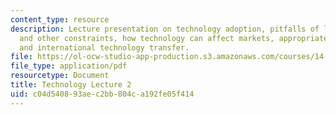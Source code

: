 ```yaml
---
content_type: resource
description: Lecture presentation on technology adoption, pitfalls of learning, savings
  and other constraints, how technology can affect markets, appropriate technology,
  and international technology transfer.
file: https://ol-ocw-studio-app-production.s3.amazonaws.com/courses/14-771-development-economics-microeconomic-issues-and-policy-models-fall-2008/c04d540893aec2bb804ca192fe05f414_lec16.pdf
file_type: application/pdf
resourcetype: Document
title: Technology Lecture 2
uid: c04d5408-93ae-c2bb-804c-a192fe05f414
---
```

